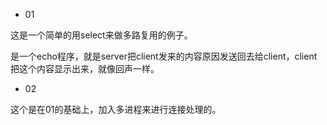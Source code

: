 * 01

这是一个简单的用select来做多路复用的例子。

是一个echo程序，就是server把client发来的内容原因发送回去给client，client把这个内容显示出来，就像回声一样。



* 02

这个是在01的基础上，加入多进程来进行连接处理的。












